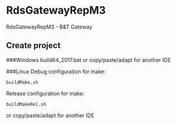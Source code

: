 # RdsGatewayRepM3
RdsGatewayRepM3 - B&amp;T Gateway

## Create project
###Windows
	build64_2017.bat
or copy/paste/adapt for another IDE

###Linux
Debug configuration for make:

	buildMake.sh
Release configuration for make:

	buildMakeRel.sh

or copy/paste/adapt for another IDE
